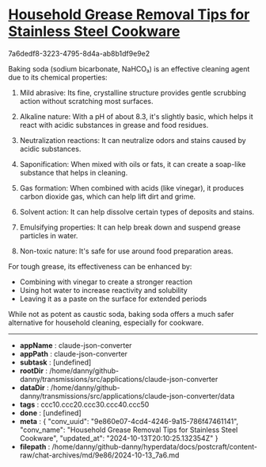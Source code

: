 # [Household Grease Removal Tips for Stainless Steel Cookware](https://claude.ai/chat/9e860e07-4cd4-4246-9a15-786f47461141)

7a6dedf8-3223-4795-8d4a-ab8b1df9e9e2

 Baking soda (sodium bicarbonate, NaHCO₃) is an effective cleaning agent due to its chemical properties:

1. Mild abrasive: Its fine, crystalline structure provides gentle scrubbing action without scratching most surfaces.

2. Alkaline nature: With a pH of about 8.3, it's slightly basic, which helps it react with acidic substances in grease and food residues.

3. Neutralization reactions: It can neutralize odors and stains caused by acidic substances.

4. Saponification: When mixed with oils or fats, it can create a soap-like substance that helps in cleaning.

5. Gas formation: When combined with acids (like vinegar), it produces carbon dioxide gas, which can help lift dirt and grime.

6. Solvent action: It can help dissolve certain types of deposits and stains.

7. Emulsifying properties: It can help break down and suspend grease particles in water.

8. Non-toxic nature: It's safe for use around food preparation areas.

For tough grease, its effectiveness can be enhanced by:

- Combining with vinegar to create a stronger reaction
- Using hot water to increase reactivity and solubility
- Leaving it as a paste on the surface for extended periods

While not as potent as caustic soda, baking soda offers a much safer alternative for household cleaning, especially for cookware.

---

* **appName** : claude-json-converter
* **appPath** : claude-json-converter
* **subtask** : [undefined]
* **rootDir** : /home/danny/github-danny/transmissions/src/applications/claude-json-converter
* **dataDir** : /home/danny/github-danny/transmissions/src/applications/claude-json-converter/data
* **tags** : ccc10.ccc20.ccc30.ccc40.ccc50
* **done** : [undefined]
* **meta** : {
  "conv_uuid": "9e860e07-4cd4-4246-9a15-786f47461141",
  "conv_name": "Household Grease Removal Tips for Stainless Steel Cookware",
  "updated_at": "2024-10-13T20:10:25.132354Z"
}
* **filepath** : /home/danny/github-danny/hyperdata/docs/postcraft/content-raw/chat-archives/md/9e86/2024-10-13_7a6.md
